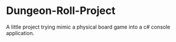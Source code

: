 # Dungeon-Roll-Project

A little project trying mimic a physical board game into a c# console application.
